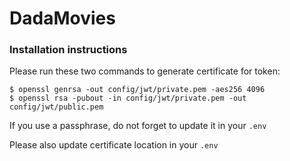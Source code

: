 DadaMovies
=======================

### Installation instructions
Please run these two commands to generate certificate for token:
```
$ openssl genrsa -out config/jwt/private.pem -aes256 4096
$ openssl rsa -pubout -in config/jwt/private.pem -out config/jwt/public.pem
```
If you use a passphrase, do not forget to update it in your `.env`

Please also update certificate location in your `.env`
